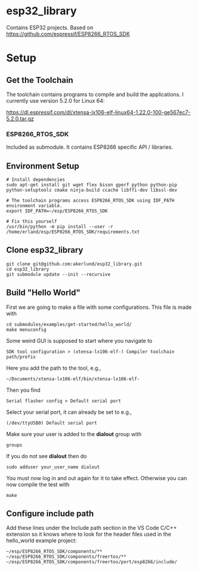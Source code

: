 # esp32_library
Contains ESP32 projects. Based on https://github.com/espressif/ESP8266_RTOS_SDK

# Setup

## Get the Toolchain

The toolchain contains programs to compile and build the applications. I currently use version 5.2.0 for Linux 64:

https://dl.espressif.com/dl/xtensa-lx106-elf-linux64-1.22.0-100-ge567ec7-5.2.0.tar.gz

### ESP8266_RTOS_SDK

Included as submodule. It contains ESP8266 specific API / libraries.

## Environment Setup

```
# Install dependencies
sudo apt-get install git wget flex bison gperf python python-pip python-setuptools cmake ninja-build ccache libffi-dev libssl-dev

# The toolchain programs access ESP8266_RTOS_SDK using IDF_PATH environment variable.
export IDF_PATH=~/esp/ESP8266_RTOS_SDK

# Fix this yourself
/usr/bin/python -m pip install --user -r /home/erland/esp/ESP8266_RTOS_SDK/requirements.txt
```

## Clone esp32_library

```
git clone git@github.com:akerlund/esp32_library.git
cd esp32_library
git submodule update --init --recursive
```

## Build "Hello World"

First we are going to make a file with some configurations. This file is made with

```
cd submodules/examples/get-started/hello_world/
make menuconfig
```

Some weird GUI is supposed to start where you navigate to

```
SDK tool configuration > (xtensa-lx106-elf-) Compiler toolchain path/prefix
```

Here you add the path to the tool, e.g.,

```
~/Documents/xtensa-lx106-elf/bin/xtensa-lx106-elf-
```

Then you find

```
Serial flasher config > Default serial port
```

Select your serial port, it can already be set to e.g.,

```
(/dev/ttyUSB0) Default serial port
```

Make sure your user is added to the **dialout** group with

```
groups
```

If you do not see **dialout** then do

```
sudo adduser your_user_name dialout
```

You must now log in and out again for it to take effect.
Otherwise you can now compile the test with

```
make
```

## Configure include path
Add these lines under the Include path section in the VS Code C/C++ extension so it knows where to look for the header files used in the hello_world example project:
```
~/esp/ESP8266_RTOS_SDK/components/**
~/esp/ESP8266_RTOS_SDK/components/freertos/**
~/esp/ESP8266_RTOS_SDK/components/freertos/port/esp8266/include/
```
